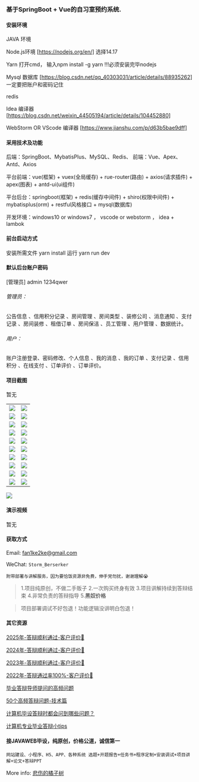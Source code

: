 ### 基于SpringBoot + Vue的自习室预约系统.

#### 安装环境

JAVA 环境 

Node.js环境 [https://nodejs.org/en/] 选择14.17

Yarn 打开cmd， 输入npm install -g yarn !!!必须安装完毕nodejs

Mysql 数据库 [https://blog.csdn.net/qq_40303031/article/details/88935262] 一定要把账户和密码记住

redis

Idea 编译器 [https://blog.csdn.net/weixin_44505194/article/details/104452880]

WebStorm OR VScode 编译器 [https://www.jianshu.com/p/d63b5bae9dff]

#### 采用技术及功能

后端：SpringBoot、MybatisPlus、MySQL、Redis、
前端：Vue、Apex、Antd、Axios

平台前端：vue(框架) + vuex(全局缓存) + rue-router(路由) + axios(请求插件) + apex(图表)  + antd-ui(ui组件)

平台后台：springboot(框架) + redis(缓存中间件) + shiro(权限中间件) + mybatisplus(orm) + restful风格接口 + mysql(数据库)

开发环境：windows10 or windows7 ， vscode or webstorm ， idea + lambok


#### 前台启动方式
安装所需文件 yarn install 
运行 yarn run dev

#### 默认后台账户密码
[管理员]
admin
1234qwer

###### 管理员：
公告信息 、信用积分记录 、房间管理 、房间类型 、装修公司 、消息通知 、支付记录 、房间装修 、租借订单 、房间保洁 、员工管理 、用户管理 、数据统计。

###### 用户：
账户注册登录、密码修改、个人信息 、我的消息 、我的订单 、支付记录 、信用积分 、在线支付 、订单评价 、订单评价。

#### 项目截图
暂无

|  |  |
|---------------------|---------------------|
| ![](https://fank-bucket-oss.oss-cn-beijing.aliyuncs.com/img/6d848aa3-3c8b-4151-b816-f11d1bfdd7ea.png) | ![](https://fank-bucket-oss.oss-cn-beijing.aliyuncs.com/img/dc2110bb-fa2d-4203-bf71-3bc45e7f9f67.png) |
| ![](https://fank-bucket-oss.oss-cn-beijing.aliyuncs.com/img/4d2495f1-a4d4-4ce8-94d3-c1d92f20e80a.png) | ![](https://fank-bucket-oss.oss-cn-beijing.aliyuncs.com/img/b1985af4-00de-4241-853f-4acbb2e691e7.png) |
| ![](https://fank-bucket-oss.oss-cn-beijing.aliyuncs.com/img/3fef8828-550f-4a85-ba8a-cbaafcbe98c1.png) | ![](https://fank-bucket-oss.oss-cn-beijing.aliyuncs.com/img/b2adcbba-7235-4a37-96fa-71301b2fbbde.png) |
| ![](https://fank-bucket-oss.oss-cn-beijing.aliyuncs.com/img/0b8e1dde-c965-437e-826c-4f5ba19ce96b.png) | ![](https://fank-bucket-oss.oss-cn-beijing.aliyuncs.com/img/28651cc6-bf47-4792-86b8-de323952dbd0.png) |
| ![](https://fank-bucket-oss.oss-cn-beijing.aliyuncs.com/img/ec08215d-b924-458a-84a4-5071fb6ab3ae.png) | ![](https://fank-bucket-oss.oss-cn-beijing.aliyuncs.com/img/21609b91-bcf6-40d9-a396-0ed6d53e95f6.png) |
| ![](https://fank-bucket-oss.oss-cn-beijing.aliyuncs.com/img/eafd5a0a-33f9-4195-a995-fe7f305c7e20.png) | ![](https://fank-bucket-oss.oss-cn-beijing.aliyuncs.com/img/771ca0b7-06e4-4c3c-a312-e627c607ab95.png) |
| ![](https://fank-bucket-oss.oss-cn-beijing.aliyuncs.com/img/e4973487-7ca1-43bd-889d-1fda83b9e6e2.png) | ![](https://fank-bucket-oss.oss-cn-beijing.aliyuncs.com/img/699c0eaf-07f5-4dc8-a8e1-9bc77aac0d59.png) |
| ![](https://fank-bucket-oss.oss-cn-beijing.aliyuncs.com/img/e18e83d0-aa3a-47bb-afc7-3f8a522fa97c.png) | ![](https://fank-bucket-oss.oss-cn-beijing.aliyuncs.com/img/24f2e7f1-4bb5-4c0d-9e97-435dd708af88.png) |
| ![](https://fank-bucket-oss.oss-cn-beijing.aliyuncs.com/img/e6db588b-9332-46ee-a158-e8f39e2e6a1e.png) | ![](https://fank-bucket-oss.oss-cn-beijing.aliyuncs.com/img/22aa4e8a-9a4f-4ca1-a652-e659ab58ad7a.png) |
| ![](https://fank-bucket-oss.oss-cn-beijing.aliyuncs.com/img/e3e4b7ba-a764-41d0-8644-8e6a9ea26dff.png) | ![](https://fank-bucket-oss.oss-cn-beijing.aliyuncs.com/img/18e7e41f-461e-44f0-bcc1-6ec18f614d2e.png) |

![](https://fank-bucket-oss.oss-cn-beijing.aliyuncs.com/work/936e9baf53eb9a217af4f89c616dc19.png)

#### 演示视频

暂无

#### 获取方式

Email: fan1ke2ke@gmail.com

WeChat: `Storm_Berserker`

`附带部署与讲解服务，因为要恰饭资源非免费，伸手党勿扰，谢谢理解😭`

> 1.项目纯原创，不做二手贩子 2.一次购买终身有效 3.项目讲解持续到答辩结束 4.非常负责的答辩指导 5.**黑奴价格**

> 项目部署调试不好包退！功能逻辑没讲明白包退！

#### 其它资源

[2025年-答辩顺利通过-客户评价🍜](https://berserker287.github.io/2025/06/18/2025%E5%B9%B4%E7%AD%94%E8%BE%A9%E9%A1%BA%E5%88%A9%E9%80%9A%E8%BF%87/)

[2024年-答辩顺利通过-客户评价👻](https://berserker287.github.io/2024/06/06/2024%E5%B9%B4%E7%AD%94%E8%BE%A9%E9%A1%BA%E5%88%A9%E9%80%9A%E8%BF%87/)

[2023年-答辩顺利通过-客户评价🐢](https://berserker287.github.io/2023/06/14/2023%E5%B9%B4%E7%AD%94%E8%BE%A9%E9%A1%BA%E5%88%A9%E9%80%9A%E8%BF%87/)

[2022年-答辩通过率100%-客户评价🐣](https://berserker287.github.io/2022/05/25/%E9%A1%B9%E7%9B%AE%E4%BA%A4%E6%98%93%E8%AE%B0%E5%BD%95/)

[毕业答辩导师提问的高频问题](https://berserker287.github.io/2023/06/13/%E6%AF%95%E4%B8%9A%E7%AD%94%E8%BE%A9%E5%AF%BC%E5%B8%88%E6%8F%90%E9%97%AE%E7%9A%84%E9%AB%98%E9%A2%91%E9%97%AE%E9%A2%98/)

[50个高频答辩问题-技术篇](https://berserker287.github.io/2023/06/13/50%E4%B8%AA%E9%AB%98%E9%A2%91%E7%AD%94%E8%BE%A9%E9%97%AE%E9%A2%98-%E6%8A%80%E6%9C%AF%E7%AF%87/)

[计算机毕设答辩时都会问到哪些问题？](https://www.zhihu.com/question/31020988)

[计算机专业毕业答辩小tips](https://zhuanlan.zhihu.com/p/145911029)

#### 接JAVAWEB毕设，纯原创，价格公道，诚信第一

`网站建设、小程序、H5、APP、各种系统 选题+开题报告+任务书+程序定制+安装调试+项目讲解+论文+答辩PPT`

More info: [悲伤的橘子树](https://berserker287.github.io/)
